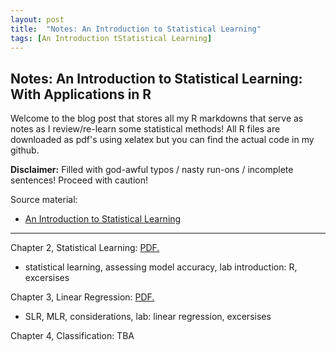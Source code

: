 ```yaml
---
layout: post
title:  "Notes: An Introduction to Statistical Learning"
tags: [An Introduction tStatistical Learning]
---
```

## Notes: An Introduction to Statistical Learning: With Applications in R

Welcome to the blog post that stores all my R markdowns that serve as notes as I review/re-learn some statistical methods! All R files are downloaded as pdf's using xelatex but you can find the actual code in my github. 

**Disclaimer:** Filled with god-awful typos / nasty run-ons / incomplete sentences! Proceed with caution! 

Source material:
* [An Introduction to Statistical Learning](https://www.statlearning.com)
---

Chapter 2, Statistical Learning:
<a href="brookchuang1111.github.io/ISLR_assets/ch2_ISL.pdf" target="_blank">PDF.</a>
- statistical learning, assessing model accuracy, lab introduction: R, excersises 

Chapter 3, Linear Regression:
<a href="brookchuang1111.github.io/ISLR_assets/ch3_ISL.pdf" target="_blank">PDF.</a>
- SLR, MLR, considerations, lab: linear regression, excersises 

Chapter 4, Classification: TBA
